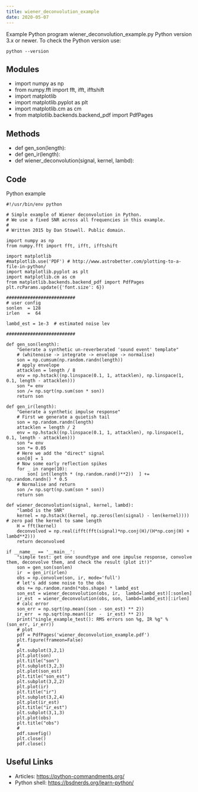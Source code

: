 ```yaml
---
title: wiener_deconvolution_example
date: 2020-05-07
---
```

Example Python program wiener_deconvolution_example.py
Python version 3.x or newer.
To check the Python version use:

    python --version

## Modules

* import numpy as np
* from numpy.fft import fft, ifft, ifftshift
* import matplotlib
* import matplotlib.pyplot as plt
* import matplotlib.cm as cm
* from matplotlib.backends.backend_pdf import PdfPages

## Methods

* def gen_son(length):
* def gen_ir(length):
* def wiener_deconvolution(signal, kernel, lambd):

## Code

Python example

    #!/usr/bin/env python
    
    # Simple example of Wiener deconvolution in Python.
    # We use a fixed SNR across all frequencies in this example.
    #
    # Written 2015 by Dan Stowell. Public domain.
    
    import numpy as np
    from numpy.fft import fft, ifft, ifftshift
    
    import matplotlib
    #matplotlib.use('PDF') # http://www.astrobetter.com/plotting-to-a-file-in-python/
    import matplotlib.pyplot as plt
    import matplotlib.cm as cm
    from matplotlib.backends.backend_pdf import PdfPages
    plt.rcParams.update({'font.size': 6})
    
    ##########################
    # user config
    sonlen  = 128
    irlen   =  64
    
    lambd_est = 1e-3  # estimated noise lev
    
    ##########################
    
    def gen_son(length):
    	"Generate a synthetic un-reverberated 'sound event' template"
    	# (whitenoise -> integrate -> envelope -> normalise)
    	son = np.cumsum(np.random.randn(length))
    	# apply envelope
    	attacklen = length / 8
    	env = np.hstack((np.linspace(0.1, 1, attacklen), np.linspace(1, 0.1, length - attacklen)))
    	son *= env
    	son /= np.sqrt(np.sum(son * son))
    	return son
    
    def gen_ir(length):
    	"Generate a synthetic impulse response"
    	# First we generate a quietish tail
    	son = np.random.randn(length)
    	attacklen = length / 2
    	env = np.hstack((np.linspace(0.1, 1, attacklen), np.linspace(1, 0.1, length - attacklen)))
    	son *= env
    	son *= 0.05
    	# Here we add the "direct" signal
    	son[0] = 1
    	# Now some early reflection spikes
    	for _ in range(10):
    		son[ int(length * (np.random.rand()**2))  ] += np.random.randn() * 0.5
    	# Normalise and return
    	son /= np.sqrt(np.sum(son * son))
    	return son
    
    def wiener_deconvolution(signal, kernel, lambd):
    	"lambd is the SNR"
    	kernel = np.hstack((kernel, np.zeros(len(signal) - len(kernel)))) # zero pad the kernel to same length
    	H = fft(kernel)
    	deconvolved = np.real(ifft(fft(signal)*np.conj(H)/(H*np.conj(H) + lambd**2)))
    	return deconvolved
    
    if __name__ == '__main__':
    	"simple test: get one soundtype and one impulse response, convolve them, deconvolve them, and check the result (plot it!)"
    	son = gen_son(sonlen)
    	ir  = gen_ir(irlen)
    	obs = np.convolve(son, ir, mode='full')
    	# let's add some noise to the obs
    	obs += np.random.randn(*obs.shape) * lambd_est
    	son_est = wiener_deconvolution(obs, ir,  lambd=lambd_est)[:sonlen]
    	ir_est  = wiener_deconvolution(obs, son, lambd=lambd_est)[:irlen]
    	# calc error
    	son_err = np.sqrt(np.mean((son - son_est) ** 2))
    	ir_err  = np.sqrt(np.mean((ir  -  ir_est) ** 2))
    	print("single_example_test(): RMS errors son %g, IR %g" % (son_err, ir_err))
    	# plot
    	pdf = PdfPages('wiener_deconvolution_example.pdf')
    	plt.figure(frameon=False)
    	#
    	plt.subplot(3,2,1)
    	plt.plot(son)
    	plt.title("son")
    	plt.subplot(3,2,3)
    	plt.plot(son_est)
    	plt.title("son_est")
    	plt.subplot(3,2,2)
    	plt.plot(ir)
    	plt.title("ir")
    	plt.subplot(3,2,4)
    	plt.plot(ir_est)
    	plt.title("ir_est")
    	plt.subplot(3,1,3)
    	plt.plot(obs)
    	plt.title("obs")
    	#
    	pdf.savefig()
    	plt.close()
    	pdf.close()
    

## Useful Links

- Articles: https://python-commandments.org/
- Python shell: https://bsdnerds.org/learn-python/
